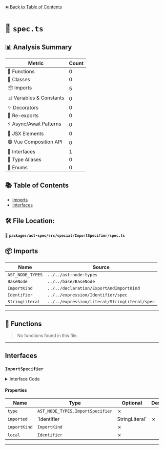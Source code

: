 [⬅️ Back to Table of Contents](../../../../../index.md)

# 📄 `spec.ts`

## 📊 Analysis Summary

| Metric | Count |
|--------|-------|
| 🔧 Functions | 0 |
| 🧱 Classes | 0 |
| 📦 Imports | 5 |
| 📊 Variables & Constants | 0 |
| ✨ Decorators | 0 |
| 🔄 Re-exports | 0 |
| ⚡ Async/Await Patterns | 0 |
| 💠 JSX Elements | 0 |
| 🟢 Vue Composition API | 0 |
| 📐 Interfaces | 1 |
| 📑 Type Aliases | 0 |
| 🎯 Enums | 0 |

## 📚 Table of Contents

- [Imports](#imports)
- [Interfaces](#interfaces)

## 🛠️ File Location:
📂 **`packages/ast-spec/src/special/ImportSpecifier/spec.ts`**

## 📦 Imports

| Name | Source |
|------|--------|
| `AST_NODE_TYPES` | `../../ast-node-types` |
| `BaseNode` | `../../base/BaseNode` |
| `ImportKind` | `../../declaration/ExportAndImportKind` |
| `Identifier` | `../../expression/Identifier/spec` |
| `StringLiteral` | `../../expression/literal/StringLiteral/spec` |


---

## 🔧 Functions

> No functions found in this file.


---

## Interfaces

### `ImportSpecifier`

<details><summary>Interface Code</summary>

```ts
export interface ImportSpecifier extends BaseNode {
  type: AST_NODE_TYPES.ImportSpecifier;
  imported: Identifier | StringLiteral;
  importKind: ImportKind;
  local: Identifier;
}
```
</details>

#### Properties

| Name | Type | Optional | Description |
|------|------|----------|-------------|
| `type` | `AST_NODE_TYPES.ImportSpecifier` | ✗ |  |
| `imported` | `Identifier | StringLiteral` | ✗ |  |
| `importKind` | `ImportKind` | ✗ |  |
| `local` | `Identifier` | ✗ |  |


---